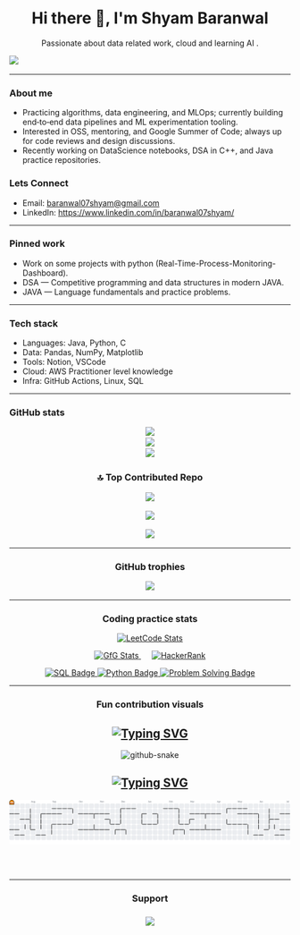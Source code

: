 <!-- Profile README for github.com/<your-username> -->
<!-- Tip: rename this repo to <your-username>/<your-username> so it shows on your profile -->

<h1 align="center">Hi there 👋, I'm Shyam Baranwal</h1>
<p align="center">
  Passionate about data related work, cloud and learning  AI .
</p>

<!-- Badges -->
![](https://komarev.com/ghpvc/?username=Shyam7705)<br>


---

### About me
- Practicing algorithms, data engineering, and MLOps; currently building end‑to‑end data pipelines and ML experimentation tooling.  
- Interested in OSS, mentoring, and Google Summer of Code; always up for code reviews and design discussions.  
- Recently working on DataScience notebooks, DSA in C++, and Java practice repositories.  

### Lets Connect
- Email: <baranwal07shyam@gmail.com>  
- LinkedIn: https://www.linkedin.com/in/baranwal07shyam/ 

---

### Pinned work
- Work on some projects with python (Real-Time-Process-Monitoring-Dashboard).  
- DSA — Competitive programming and data structures in modern JAVA.  
- JAVA — Language fundamentals and practice problems.  

---

### Tech stack
- Languages: Java, Python, C  
- Data: Pandas, NumPy, Matplotlib
- Tools: Notion, VSCode
- Cloud: AWS Practitioner level knowledge   
- Infra: GitHub Actions, Linux, SQL

---

### GitHub stats

<div align = center>

![](https://github-readme-stats.vercel.app/api?username=Shyam7705&theme=highcontrast&hide_border=false&include_all_commits=false&count_private=false)<br/>
![](https://nirzak-streak-stats.vercel.app/?user=Shyam7705&theme=highcontrast&hide_border=false)<br/>
![](https://github-readme-stats.vercel.app/api/top-langs/?username=Shyam7705&theme=highcontrast&hide_border=false&include_all_commits=false&count_private=false&layout=compact)


### 🔝 Top Contributed Repo
![](https://github-contributor-stats.vercel.app/api?username=Shyam7705&limit=5&theme=dark&combine_all_yearly_contributions=true)



<!-- Streak -->
<p align="center">
  <img height="180" src="https://streak-stats.demolab.com?username=Shyam7705&theme=tokyonight&hide_border=true" />
</p>

<!-- Activity Graph -->
<p align="center">
  <img src="https://github-readme-activity-graph.vercel.app/graph?username=Shyam7705&theme=tokyo-night" />
</p>

---

### GitHub trophies
<p align="center">
  <img src="https://github-profile-trophy.vercel.app/?username=Shyam7705&theme=tokyonight&no-frame=true&no-bg=true&margin-w=8&row=1&column=7" />
</p>

---

### Coding practice stats

<!-- LeetCode (smaller) -->
<p align="center">
  <a href="https://leetcode.com/Shyamac/">
    <img src="https://leetcard.jacoblin.cool/Shyamac?theme=dark&font=JetBrains%20Mono&ext=heatmap" width="500" alt="LeetCode Stats"/>
  </a>
</p>

<!-- GfG and HackerRank side by side (smaller) -->
<p align="center">
  <a href="https://auth.geeksforgeeks.org/user/baranwal8k15/practice/">
    <img src="https://geeks-for-geeks-stats-card.vercel.app/?username=baranwal8k15&theme=dark" width="240" alt="GfG Stats"/>
  </a>
  &nbsp;&nbsp;&nbsp;&nbsp;
  <a href="https://www.hackerrank.com/profile/baranwal07shyam">
    <img src="https://img.shields.io/badge/HackerRank-Profile-2EC866?style=for-the-badge&logo=hackerrank" width="240" alt="HackerRank"/>
  </a>
</p>

<!-- HackerRank alternative if badge doesn't work -->
<p align="center">
  <a href="https://www.hackerrank.com/profile/baranwal07shyam">
    <img src="https://hrcdn.net/fcore/assets/badges/sql-89e76e80b1.svg" width="60" alt="SQL Badge"/>
    <img src="https://hrcdn.net/fcore/assets/badges/python-5aa9a6ba24.svg" width="60" alt="Python Badge"/>
    <img src="https://hrcdn.net/fcore/assets/badges/problem-solving-46c41dac31.svg" width="60" alt="Problem Solving Badge"/>
  </a>
</p>




---

### Fun contribution visuals
<!-- Pacman path on contributions -->
<!-- Snake eating contributions (auto-generated by workflow below) -->
<div align=center>
  
<h2 align="center"><a href="https://git.io/typing-svg"><img src="https://readme-typing-svg.demolab.com?font=Righteous&size=35&duration=4000&pause=1000&center=true&vCenter=true&width=500&height=70&lines=%F0%9F%90%8D+SNAKE+Eating+my;Github+contribution+Graph+!!...." alt="Typing SVG" /></a></h2>
  
<picture>
  <source media="(prefers-color-scheme: dark)" srcset="https://raw.githubusercontent.com/tobiasmeyhoefer/tobiasmeyhoefer/output/github-snake-dark.svg" />
  <source media="(prefers-color-scheme: light)" srcset="https://raw.githubusercontent.com/tobiasmeyhoefer/tobiasmeyhoefer/output/github-snake.svg" />
  <img alt="github-snake" src="https://raw.githubusercontent.com/tobiasmeyhoefer/tobiasmeyhoefer/output/github-snake.svg" />
</picture>

<div align=center>
<h2 align="center"><a href="https://git.io/typing-svg"><img src="https://readme-typing-svg.demolab.com?font=Righteous&size=35&duration=4000&pause=1000&center=true&vCenter=true&width=500&height=70&lines=%F0%9F%9F%A1%F0%9F%91%BB+PACMAN+eating+my;Github+contribution+Graph+!!.." alt="Typing SVG" /></a></h2>

<picture>
  <source media="(prefers-color-scheme: dark)" srcset="https://raw.githubusercontent.com/gitcrusher/gitcrusher/output1/pacman-contribution-graph-dark.svg">
  <source media="(prefers-color-scheme: light)" srcset="https://raw.githubusercontent.com/gitcrusher/gitcrusher/output1/pacman-contribution-graph.svg">
  <img alt="pacman contribution graph" src="https://raw.githubusercontent.com/gitcrusher/gitcrusher/output1/pacman-contribution-graph.svg">
</picture>



<h2 align="center"> </h2>
<br>

---

### Support
<h3 align="center">
    <img src="https://readme-typing-svg.herokuapp.com/?font=Righteous&size=25&center=true&vCenter=true&width=500&height=70&duration=4000&lines=If+anything+here+helped,;+consider+giving+a+⭐,;+to+the+repos+pinned+above+message+me+:)">
</h3>
